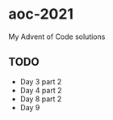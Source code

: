 # aoc-2021
My Advent of Code solutions

## TODO
* Day 3 part 2
* Day 4 part 2
* Day 8 part 2
* Day 9